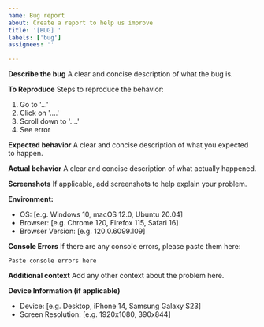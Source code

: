```yaml
---
name: Bug report
about: Create a report to help us improve
title: '[BUG] '
labels: ['bug']
assignees: ''

---
```


**Describe the bug**
A clear and concise description of what the bug is.

**To Reproduce**
Steps to reproduce the behavior:
1. Go to '...'
2. Click on '....'
3. Scroll down to '....'
4. See error

**Expected behavior**
A clear and concise description of what you expected to happen.

**Actual behavior**
A clear and concise description of what actually happened.

**Screenshots**
If applicable, add screenshots to help explain your problem.

**Environment:**
 - OS: [e.g. Windows 10, macOS 12.0, Ubuntu 20.04]
 - Browser: [e.g. Chrome 120, Firefox 115, Safari 16]
 - Browser Version: [e.g. 120.0.6099.109]

**Console Errors**
If there are any console errors, please paste them here:

```
Paste console errors here
```

**Additional context**
Add any other context about the problem here.

**Device Information (if applicable)**
- Device: [e.g. Desktop, iPhone 14, Samsung Galaxy S23]
- Screen Resolution: [e.g. 1920x1080, 390x844] 